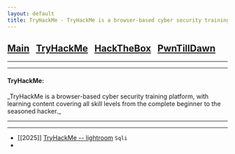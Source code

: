 ```yaml
---
layout: default
title: TryHackMe - TryHackMe is a browser-based cyber security training platform, with learning content covering all skill levels from the complete beginner to the seasoned hacker..
---
```


<h2 class="mume-header" id="mainindexhtml-nbspnbsp-contactcontacthtml"><a
href="../index.html">Main</a>&#xA0;&#xA0;&#xA0;<a 
href="./Post/TryHackMe/index.html">TryHackMe</a>&#xA0;&#xA0;&#xA0;<a
href="./Post/HackTheBox/index.html">HackTheBox</a>&#xA0;&#xA0;&#xA0;<a
href="./Post/PwnTillDawn/index.html">PwnTillDawn</a>&#xA0;&#xA0;&#xA0;</h2>
<hr>


* * *
<h4 class="mume-header" id="TryHackMe">TryHackMe:</h4>
_TryHackMe is a browser-based cyber security training platform, with learning content covering all skill levels from the complete beginner to the seasoned hacker._
<hr>
<hr>

- [[2025]] [TryHackMe -- lightroom](https://cy3erdr4g0n.github.io/TryHackMe/lightroom.html) `Sqli`
-